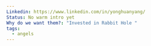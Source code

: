 ```yaml
---
Linkedin: https://www.linkedin.com/in/yonghuanyang/
Status: No warm intro yet
Why do we want them?: "Invested in Rabbit Hole "
tags:
  - angels
---
```

